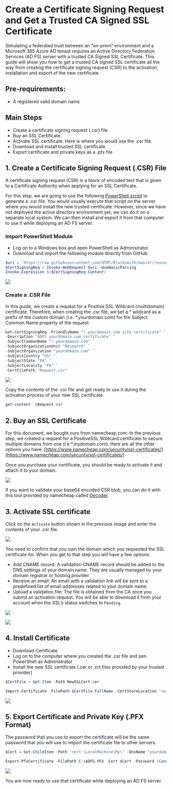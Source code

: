 # Create a Certificate Signing Request and Get a Trusted CA Signed SSL Certificate

Simulating a federated trust between an “on-prem” environment and a Microsoft 365 Azure AD tenant requires an Active Directory Federation Services (AD FS) server with a trusted CA Signed SSL Certificate.
This guide will show you how to get a trusted CA signed SSL certificate all the way from creating the certificate signing request (CSR) to the activation, installation and export of the new certificate.

## Pre-requirements:
* A registered valid domain name

## Main Steps
* Create a certificate signing request (.csr) file.
* Buy an SSL Certificate.
* Activate SSL certificate. Here is where you would use the .csr file.
* Download and install trusted SSL certificate
* Export certificate and private keys as a .pfx file

## 1. Create a Certificate Signing Request (.CSR) File
A certificate signing request (CSR) is a block of encoded text that is given to a Certificate Authority when applying for an SSL Certificate.

For this step, we are going to use the following [PowerShell script](https://github.com/OTRF/Blacksmith/blob/master/resources/scripts/powershell/misc/Get-CertSigningReq.ps1) to generate a .csr file. You would usually execute that script on the server where you would install the new trusted certificate. However, since we have not deployed the active directory environment yet, we can do it on a separate local system. We can then install and export it from that computer to use it while deploying an AD FS server.

### Import PowerShell Module
* Log on to a Windows box and open PowerShell as Administrator
* Download and import the following module directly from GitHub

```PowerShell
$uri = 'https://raw.githubusercontent.com/OTRF/Blacksmith/master/resources/scripts/powershell/misc/Get-CertSigningReq.ps1'
$CertSigningReq = Invoke-WebRequest $uri –UseBasicParsing
Invoke-Expression $($CertSigningReq.Content)
```

![](../resources/images/prepare/getTrustedCASignedSSLCertificate/2021-05-14_01_import_powershell_module.png)

### Create a .CSR File
In this guide, we create a request for a Positive SSL Wildcard (multidomain) certificate. Therefore, when creating the .csr file, we set a * wildcard as a prefix of the custom domain (i.e. *.yourdomain.com) for the Subject Common Name property of the request.

```PowerShell
Get-CertSigningReq -FriendlyName "*.yourdomain.com site certificate" `
-Description "ADFS yourdomain.com certificate" `
-SubjectCommonName "*.yourdomain.com" `
-SubjectOrganizationUnit "Research" `
-SubjectOrganization "yourdomain.com" `
-SubjectCountry "US" `
-SubjectState "PA" `
-SubjectLocality "PA" `
-CertFilePath "Request.csr"
```

![](../resources/images/prepare/getTrustedCASignedSSLCertificate/2021-05-14_02_create_csr_file.png)

Copy the contents of the .csr file and get ready to use it during the activation process of your new SSL certificate.

```PowerShell
get-content .\Request.csr
```

## 2. Buy an SSL Certificate
For this document, we bought ours from namecheap.com. In the previous step, we created a request for a PositiveSSL Wildcard certificate to secure multiple domains from one (i.e *.mydomain.com). Here are all the other options you have: [https://www.namecheap.com/security/ssl-certificates/](https://www.namecheap.com/security/ssl-certificates/)

Once you purchase your certificate, you should be ready to activate it and attach it to your domain.

![](../resources/images/prepare/getTrustedCASignedSSLCertificate/2021-05-14_03_namecheap_certificate.png)

If you want to validate your base64 encoded CSR blob, you can do it with this tool provided by namecheap called [Decoder](https://decoder.link/result).

## 3. Activate SSL certificate
Click on the `Activate` button shown in the previous image and enter the contents of your .csr file.

![](../resources/images/prepare/getTrustedCASignedSSLCertificate/2021-05-14_04_namecheap_activate_certificate.png)

You need to confirm that you own the domain which you requested the SSL certificate for. When you get to that step you will have a few options:
* Add CNAME record: A validation CNAME record should be added to the DNS settings of your domain name. They are usually managed by your domain registrar or hosting provider.
* Receive an email: An email with a validation link will be sent to a predefined list of email addresses related to your domain name.
* Upload a validation file: The file is obtained from the CA once you submit an activation request. You will be able to download it from your account when the SSL’s status switches to `Pending`.

![](../resources/images/prepare/getTrustedCASignedSSLCertificate/2021-05-14_05_namecheap_confirm_certificate_add_cname.png)

![](../resources/images/prepare/getTrustedCASignedSSLCertificate/2021-05-14_06_namecheap_review_activate.png)
 
## 4. Install Certificate
* Download Certificate
* Log on to the computer where you created the .csr file and pen PowerShell as Administrator
* Install the new SSL certificate (.cer or .crt files provided by your trusted provider)

```PowerShell
$CertFile = Get-Item -Path NewSSLCert.cer

Import-Certificate -FilePath $CertFile.FullName -CertStoreLocation "cert:\LocalMachine\My"
```

![](../resources/images/prepare/getTrustedCASignedSSLCertificate/2021-05-14_07_install_certificate.png)
 
## 5. Export Certificate and Private Key (.PFX Format)
The password that you use to export the certificate will be the same password that you will use to import the certificate file to other servers.

```PowerShell
$Cert = Get-ChildItem -Path "cert:\LocalMachine\My\" -DnsName "yourdomain.com"

Export-PfxCertificate -FilePath C:\ADFS.PFX -Cert $Cert -Password (ConvertTo-SecureString ‘YOURPASSWORD’ -AsPlainText -Force)
```

![](../resources/images/prepare/getTrustedCASignedSSLCertificate/2021-05-14_08_export_cetificate_pfx.png)

You are now ready to use that certificate while deploying an AD FS server.